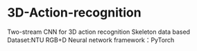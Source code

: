 # 3D-Action-recognition
Two-stream CNN for 3D action recognition
Skeleton data based
Dataset:NTU RGB+D
Neural network framework：PyTorch
